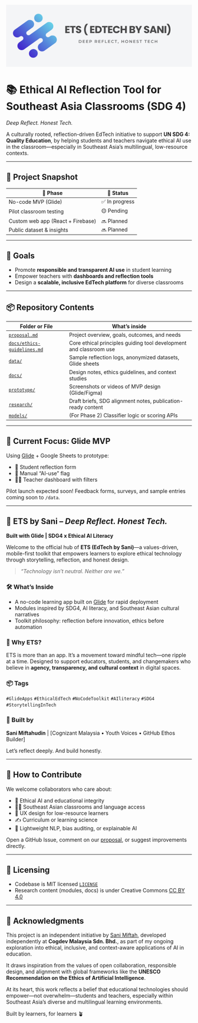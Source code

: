 ![ETS Banner](./data/ets-banner.png)

# 📚 Ethical AI Reflection Tool for Southeast Asia Classrooms (SDG 4)  
*Deep Reflect. Honest Tech.*

A culturally rooted, reflection-driven EdTech initiative to support **UN SDG 4: Quality Education**, by helping students and teachers navigate ethical AI use in the classroom—especially in Southeast Asia’s multilingual, low-resource contexts.

---

## 🚀 Project Snapshot

| 📌 Phase | 🚧 Status |
|----------|-----------|
| No-code MVP (Glide) | ✅ In progress |
| Pilot classroom testing | 🟡 Pending |
| Custom web app (React + Firebase) | 🔜 Planned |
| Public dataset & insights | 🔜 Planned |

---

## 🎯 Goals

- Promote **responsible and transparent AI use** in student learning  
- Empower teachers with **dashboards and reflection tools**  
- Design a **scalable, inclusive EdTech platform** for diverse classrooms  

---

## 📦 Repository Contents

| Folder or File | What’s inside |
|----------------|----------------|
| [`proposal.md`](proposal.md) | Project overview, goals, outcomes, and needs |
| [`docs/ethics-guidelines.md`](docs/ethics-guidelines.md) | Core ethical principles guiding tool development and classroom use |
| [`data/`](data) | Sample reflection logs, anonymized datasets, Glide sheets |
| [`docs/`](docs) | Design notes, ethics guidelines, and context studies |
| [`prototype/`](prototype) | Screenshots or videos of MVP design (Glide/Figma) |
| [`research/`](research) | Draft briefs, SDG alignment notes, publication-ready content |
| [`models/`](models) | (For Phase 2) Classifier logic or scoring APIs |

---

## 🧪 Current Focus: Glide MVP

Using [Glide](https://www.glideapps.com/) + Google Sheets to prototype:

- 📝 Student reflection form  
- 🧠 Manual “AI-use” flag  
- 👩‍🏫 Teacher dashboard with filters

Pilot launch expected soon! Feedback forms, surveys, and sample entries coming soon to `/data`.

---

## 🚀 ETS by Sani – *Deep Reflect. Honest Tech.*

**Built with Glide | SDG4 x Ethical AI Literacy**

Welcome to the official hub of **ETS (EdTech by Sani)**—a values-driven, mobile-first toolkit that empowers learners to explore ethical technology through storytelling, reflection, and honest design.

> *“Technology isn’t neutral. Neither are we.”*

### 🛠️ What’s Inside
- A no-code learning app built on [Glide](https://www.glideapps.com/) for rapid deployment  
- Modules inspired by SDG4, AI literacy, and Southeast Asian cultural narratives  
- Toolkit philosophy: reflection before innovation, ethics before automation

### 🌊 Why ETS?
ETS is more than an app. It’s a movement toward mindful tech—one ripple at a time. Designed to support educators, students, and changemakers who believe in **agency, transparency, and cultural context** in digital spaces.

### 📦 Tags  
`#GlideApps` `#EthicalEdTech` `#NoCodeToolkit` `#AIliteracy` `#SDG4` `#StorytellingInTech`

### 🙌 Built by  
**Sani Miftahudin** | [Cognizant Malaysia • Youth Voices • GitHub Ethos Builder]

Let’s reflect deeply. And build honestly.

---

## 🤝 How to Contribute

We welcome collaborators who care about:
- 🤖 Ethical AI and educational integrity  
- 🧑‍🏫 Southeast Asian classrooms and language access  
- 📱 UX design for low-resource learners  
- ✍️ Curriculum or learning science  
- 🧬 Lightweight NLP, bias auditing, or explainable AI

Open a GitHub Issue, comment on our [proposal](proposal.md), or suggest improvements directly.

---

## 🔐 Licensing

- Codebase is MIT licensed [`LICENSE`](LICENSE)  
- Research content (modules, docs) is under Creative Commons [CC BY 4.0](LICENSE-CC.md)

---

## 🌱 Acknowledgments

This project is an independent initiative by [Sani Miftah](https://github.com/sanimiftah), developed independently at **Cogdev Malaysia Sdn. Bhd.**, as part of my ongoing exploration into ethical, inclusive, and context-aware applications of AI in education.  

It draws inspiration from the values of open collaboration, responsible design, and alignment with global frameworks like the **UNESCO Recommendation on the Ethics of Artificial Intelligence**.  

At its heart, this work reflects a belief that educational technologies should empower—not overwhelm—students and teachers, especially within Southeast Asia’s diverse and multilingual learning environments.

Built by learners, for learners 🪴
